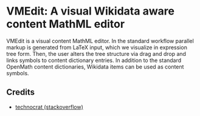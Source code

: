 # VMEdit: A visual Wikidata aware content MathML editor

VMEdit is a visual content MathML editor.
In the standard workflow parallel markup is generated from LaTeX input, which we visualize in expression tree form.
Then, the user alters the tree structure via drag and drop and links symbols to content dictionary entries.
In addition to the standard OpenMath content dictionaries, Wikidata items can be used as content symbols.


## Credits
* [technocrat (stackoverflow)](https://stackoverflow.com/questions/4390436/need-to-allow-encoded-slashes-on-apache/9933890#9933890)
